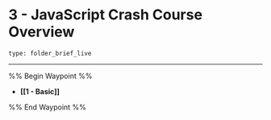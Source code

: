 # 3 - JavaScript Crash Course Overview
 
```ccard
type: folder_brief_live
```
 
---

%% Begin Waypoint %%
- **[[1 - Basic]]**

%% End Waypoint %%